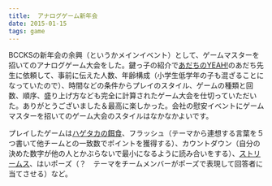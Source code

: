 ```yaml
---
title:  アナログゲーム新年会
date: 2015-01-15
tags: game
---
```


BCCKSの新年会の余興（というかメインイベント）として、ゲームマスターを招いてのアナログゲーム大会をした。鍵っ子の紹介で[あだちのYEAH!](http://adachi-yeah.in/)のあだち先生に依頼して、事前に伝えた人数、年齢構成（小学生低学年の子も混ざることになっていたので）、時間などの条件からプレイのスタイル、ゲームの種類と回数、順序、盛り上げ方なども完全に計算されたゲーム大会を仕切っていただいた。ありがとうございました＆最高に楽しかった。会社の慰安イベントにゲームマスターを招いてのゲーム大会のスタイルはなかなかよいです。

プレイしたゲームは[ハゲタカの餌食](http://sgrk.blog53.fc2.com/blog-entry-90.html)、フラッシュ（テーマから連想する言葉を５つ書いて他チームとの一致数でポイントを獲得する）、カウントダウン（自分の決めた数字が他の人とかぶらないで最小になるように読み合いをする）、[ストリームス](http://sgrk.blog53.fc2.com/blog-entry-1893.html)、はいポーズ（？　テーマをチームメンバーがポーズで表現して回答者に当てさせる）など。